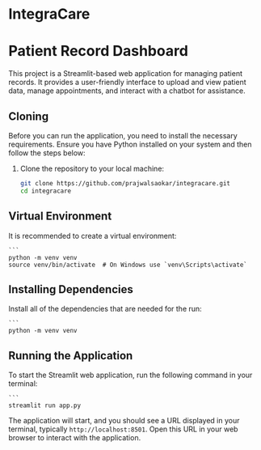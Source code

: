# IntegraCare
# Patient Record Dashboard

This project is a Streamlit-based web application for managing patient records. It provides a user-friendly interface to upload and view patient data, manage appointments, and interact with a chatbot for assistance.

## Cloning

Before you can run the application, you need to install the necessary requirements. Ensure you have Python installed on your system and then follow the steps below:

1. Clone the repository to your local machine:

   ```bash
   git clone https://github.com/prajwalsaokar/integracare.git
   cd integracare

## Virtual Environment
It is recommended to create a virtual environment:
    
    ```
    python -m venv venv
    source venv/bin/activate  # On Windows use `venv\Scripts\activate`

## Installing Dependencies
Install all of the dependencies that are needed for the run:
    
    ```
    python -m venv venv

## Running the Application
To start the Streamlit web application, run the following command in your terminal:
    
    ```
    streamlit run app.py

The application will start, and you should see a URL displayed in your terminal, typically `http://localhost:8501`. Open this URL in your web browser to interact with the application.
